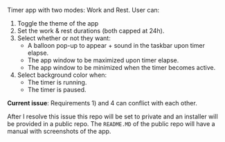 Timer app with two modes: Work and Rest. User can:
1. Toggle the theme of the app
2. Set the work & rest durations (both capped at 24h).
3. Select whether or not they want:
   - A balloon pop-up to appear + sound in the taskbar upon timer elapse.
   - The app window to be maximized upon timer elapse.
   - The app window to be minimized when the timer becomes active.
4. Select background color when:
   - The timer is running.
   - The timer is paused.

**Current issue**: Requirements 1) and 4 can conflict with each other.

After I resolve this issue this repo will be set to private and an installer will be provided in a public repo. The `README.MD` of the public repo will have a manual with screenshots of the app.
